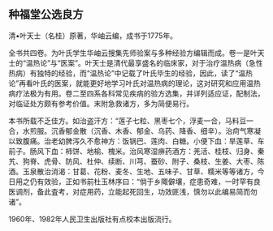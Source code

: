 ## 种福堂公选良方

清•叶天士（名桂）原著，华岫云编，成书于1775年。

全书共四卷。为叶氏学生华岫云搜集先师验案与多种经验方编辑而成。卷一是叶天士的“温热论”与“医案”。叶天士是清代最享盛名的临床家，对于治疗温热病（急性热病）有独特的经验，而“温热论”中记载了叶氏毕生的经验，因此，读了“温热论”再看叶氏的医案，就能更好地学习叶氏对温热病的理论，这对研究和应用温热病疗法极为有用。卷二至四系各科常见疾病的验方选集，并详列适应证，配制法，对临证处方颇有参考价值。末附急救诸方，多为简便易行。

本书所载不乏佳方。如治盗汗方：“莲子七粒、黑枣七个，浮麦一合，马料豆一合，水煎服。沉香郁金散（沉香、木香、郁金、乌药、降香、细辛）。治疴气寒凝以致腹痛。治老幼脾泻久不愈神方：饭锅巴、莲肉、白糖。小便下血：旱莲草、车前子。肠风下血：柿饼、地榆、槐米。治风寒湿痹药酒方：羌活、桂枝、归身、秦艽、狗脊、虎骨、防风、杜仲、续断、川芎、蚕砂、附子、桑枝、生姜、大枣、陈酒。玉泉散治消渴：甘葛、花粉、麦冬、生地、五味子、甘草、糯米等等诸方，今日用之仍有效验，正如书前杜玉林序曰：“倘于乡陬僻壤，症患奇难，一时罕有良医调剂，备此査考，对症用药，立能起死回生，功效匪浅，慎勿以此编易简而勿诸”。

1960年、1982年人民卫生出版社有点校本出版流行。
